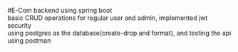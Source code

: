 #E-Com backend using spring boot
<br>
basic CRUD operations for regular user and admin, implemented jwt security
<br>
using postgres as the database(create-drop and format), and testing the api using postman
